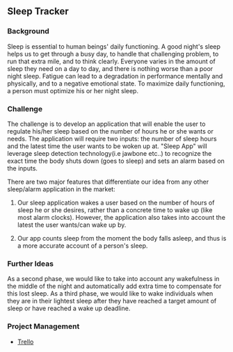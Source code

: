 Sleep Tracker
--------------------

### Background

Sleep is essential to human beings' daily functioning. A good night's sleep helps us to get through a busy day, to handle that challenging problem, to run that extra mile, and to think clearly. Everyone varies in the amount of sleep they need on a day to day, and there is nothing worse than a poor night sleep. Fatigue can lead to a degradation in performance mentally and physically, and to a negative emotional state. To maximize daily functioning, a person must optimize his or her night sleep.

### Challenge

The challenge is to develop an application that will enable the user to regulate his/her sleep based on the number of hours he or she wants or needs. The application will require two inputs: the number of sleep hours and the latest time the user wants to be woken up at. "Sleep App" will leverage  sleep detection technology(i.e jawbone etc..) to recognize the exact time the body shuts down (goes to sleep) and sets an alarm based on the inputs.

There are two major features that differentiate our idea from any other sleep/alarm application in the market:

1. Our sleep application wakes a user based on the number of hours of sleep he or she desires, rather than a concrete time to wake up (like most alarm clocks). However, the application also takes into account the latest the user wants/can wake up by.

2. Our app counts sleep from the moment the body falls asleep, and thus is a more accurate account of a person's sleep.

### Further Ideas

As a second phase, we would like to take into account any wakefulness in the middle of the night and automatically add extra time to compensate for this lost sleep. 
As a third phase, we would like to wake individuals when they are in their lightest sleep after they have reached a target amount of sleep or have reached a wake up deadline. 

### Project Management

* [Trello](https://trello.com/b/oEhRQmVt)